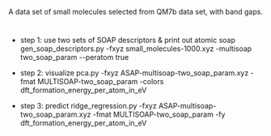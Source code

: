 A data set of small molecules selected from QM7b data set, with band gaps. 

#
* step 1: use two sets of SOAP descriptors & print out atomic soap
gen_soap_descriptors.py -fxyz small_molecules-1000.xyz -multisoap two_soap_param --peratom true

* step 2: visualize
pca.py -fxyz ASAP-multisoap-two_soap_param.xyz -fmat MULTISOAP-two_soap_param -colors dft_formation_energy_per_atom_in_eV

* step 3: predict
ridge_regression.py -fxyz ASAP-multisoap-two_soap_param.xyz -fmat MULTISOAP-two_soap_param -fy dft_formation_energy_per_atom_in_eV
